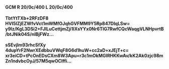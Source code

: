 #### GCM R 20/0c/400 L 20/0c/400
**TbtYtTXb+2RFzDF8**<br/>**HVI5IZjEZWfvVct1mWMfOJqhGVFMM9Y5Rp847DIqLSw=**<br/>**y9lz/KgL3DSi2+FJlLuCettjmZji1IXsYYx0Nr6TlG7RwfCQcWaqgVLNHpvrtB/btJNik04S/nlBjFWz...**<br/><br/>
**sSEvjlm93rhcSfXy**<br/>**4dupYrF2NwrXEdbbuVWqF8G6d1huW+cc2aD+xJEjT+c=**<br/>**xr3eiCD+tPcOnEDsCXm8W3Apu+r3c1mOkMGIRHKKwAv/kK2Ak0zjc98mZn1ndvbcOyJ/57M5qwOCIffi...**